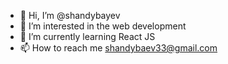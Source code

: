 - 👋 Hi, I’m @shandybayev
- 👀 I’m interested in the web development
- 🌱 I’m currently learning React JS
- 📫 How to reach me shandybaev33@gmail.com

<!---
shandybayev/shandybayev is a ✨ special ✨ repository because its `README.md` (this file) appears on your GitHub profile.
You can click the Preview link to take a look at your changes.
--->

